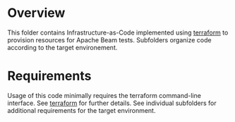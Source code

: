 <!--
    Licensed to the Apache Software Foundation (ASF) under one
    or more contributor license agreements.  See the NOTICE file
    distributed with this work for additional information
    regarding copyright ownership.  The ASF licenses this file
    to you under the Apache License, Version 2.0 (the
    "License"); you may not use this file except in compliance
    with the License.  You may obtain a copy of the License at

      http://www.apache.org/licenses/LICENSE-2.0

    Unless required by applicable law or agreed to in writing,
    software distributed under the License is distributed on an
    "AS IS" BASIS, WITHOUT WARRANTIES OR CONDITIONS OF ANY
    KIND, either express or implied.  See the License for the
    specific language governing permissions and limitations
    under the License.
-->

# Overview

This folder contains Infrastructure-as-Code implemented using
[terraform](https://terraform.io) to provision resources for Apache Beam tests.
Subfolders organize code according to the target environement.

# Requirements

Usage of this code minimally requires the terraform command-line interface.
See [terraform](https://terraform.io) for further details. See individual
subfolders for additional requirements for the target environment.

